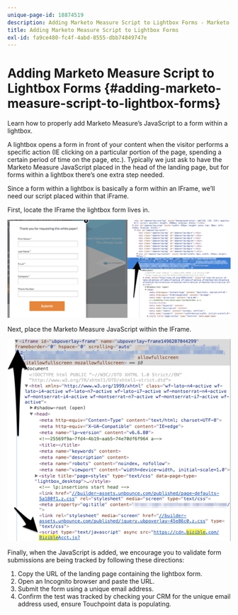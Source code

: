 ```yaml
---
unique-page-id: 18874519
description: Adding Marketo Measure Script to Lightbox Forms - Marketo Measure - Product Documentation
title: Adding Marketo Measure Script to Lightbox Forms
exl-id: fa9ce480-fc4f-4abd-8555-dbb74849747e
---
```

# Adding Marketo Measure Script to Lightbox Forms {#adding-marketo-measure-script-to-lightbox-forms}

Learn how to properly add Marketo Measure’s JavaScript to a form within a lightbox.

A lightbox opens a form in front of your content when the visitor performs a specific action (IE clicking on a particular portion of the page, spending a certain period of time on the page, etc.). Typically we just ask to have the Marketo Measure JavaScript placed in the head of the landing page, but for forms within a lightbox there’s one extra step needed.

Since a form within a lightbox is basically a form within an IFrame, we’ll need our script placed within that iFrame.

First, locate the IFrame the lightbox form lives in.

![](assets/1.png)

Next, place the Marketo Measure JavaScript within the IFrame.

![](assets/2.png)

Finally, when the JavaScript is added, we encourage you to validate form submissions are being tracked by following these directions:

1. Copy the URL of the landing page containing the lightbox form.
1. Open an Incognito browser and paste the URL.
1. Submit the form using a unique email address.
1. Confirm the test was tracked by checking your CRM for the unique email address used, ensure Touchpoint data is populating.
